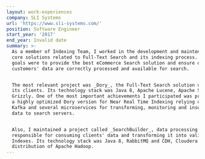 ```yaml
---
layout: work-experiences
company: SLI Systems
url: 'https://www.sli-systems.com/'
position: Software Engineer
start_year: '2017'
end_year: Invalid date
summary: >-
  As a member of Indexing Team, I worked in the development and maintenance of
  core solutions related to Full-Text Search and its indexing process. Our team
  goals were to provide the best eCommerce Search solution and ensure our
  customers' data are correctly processed and available for search.


  The most relevant project was _Dory_, the Full-Text Search solution used by
  its clients. Its technology stack was Java 8, Apache Lucene, Apache Solr, and
  Grizzly. One of the most important achievements I participated was prototyping
  a highly optimized Dory version for Near Real Time Indexing relying on Apache
  Kafka and several microservices for transforming, monitoring and inserting
  data to search servers.


  Also, I maintained a project called _SearchBuilder_, data processing pipeline
  responsible for consuming clients' data and transforming it into valid Search
  Indexes. Its technology stack was Java 8, RabbitMQ and CDH, Cloudera's
  distribution of Apache Hadoop.
---
```



